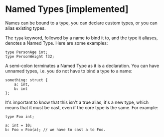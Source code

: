# Named Types [implemented]

Names can be bound to a type, you can declare custom types, or you can alias
existing types. 

The `type` keyword, followed by a name to bind it to, and the type it aliases, denotes
a Named Type. Here are some examples:

```
type PersonAge int;
type PersonWeight f32;
```
    
A semi-colon terminates a Named Type as it is a declaration. You can have
unnamed types, i.e. you do not have to bind a type to a name:

```
something: struct {
    a: int,
    b: int
};
```

It's important to know that this isn't a true alias, it's a new type, which means
that it must be cast, even if the core type is the same. For example:

```
type Foo int;

a: int = 10;
b: Foo = Foo(a); // we have to cast a to Foo.
```
